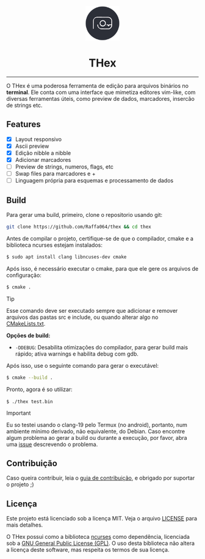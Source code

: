<p align="center">
    <img src="/media/icon.png" alt="THex icon" width="90" height="90"/>
</p>

<h1 align="center"><b>THex</b></h1>

---

O THex é uma poderosa ferramenta de edição para arquivos binários no **terminal**. Ele conta com uma interface que mimetiza editores vim-like, com diversas ferramentas úteis, como preview de dados, marcadores, insercão de strings etc. 

## Features

- [x] Layout responsivo 
- [x] Ascii preview
- [x] Edição nibble a nibble 
- [x] Adicionar marcadores
- [ ] Preview de strings, numeros, flags, etc
- [ ] Swap files para marcadores e +
- [ ] Linguagem própria para esquemas e processamento de dados

## Build

Para gerar uma build, primeiro, clone o repositorio usando git:

```bash
git clone https://github.com/Raffa064/thex && cd thex
```

Antes de compilar o projeto, certifique-se de que o compilador, cmake e a biblioteca ncurses estejam instalados:

```bash
$ sudo apt install clang libncuses-dev cmake
```

Após isso, é necessário executar o cmake, para que ele gere os arquivos de configuração:

```bash
$ cmake .
```

> [!TIP]
Esse comando deve ser executado sempre que adicionar e remover arquivos das pastas src e include, ou quando alterar algo no [CMakeLists.txt](./CMakeLists.txt).

**Opções de build:**
- `-DDEBUG`: Desabilita otimizações do compilador, para gerar build mais rápido; ativa warnings e habilita debug com gdb.

Após isso, use o seguinte comando para gerar o executável:

```bash
$ cmake --build .
``` 

Pronto, agora é so utilizar:

```$ ./thex test.bin```

> [!IMPORTANT]
Eu so testei usando o clang-19 pelo Termux (no android), portanto, num ambiente mínimo derivado, não equivalente, do Debian.
Caso encontre algum problema ao gerar a build ou durante a execução, por favor, abra uma [issue](https://github.com/Raffa064/thex/issues) descrevendo o problema.

## Contribuição

Caso queira contribuir, leia o [guia de contribuição](./CONTRIBUTING.pt-br.md), e obrigado por suportar o projeto ;)

## Licença

Este projeto está licenciado sob a licença MIT. Veja o arquivo [LICENSE](./LICENSE) para mais detalhes.

O THex possui como a biblioteca [ncurses](https://invisible-island.net/ncurses/) como dependência, licenciada sob a [GNU General Public License (GPL)](https://www.gnu.org/licenses/gpl.html).  O uso desta biblioteca não altera a licença deste software, mas respeita os termos de sua licença.
